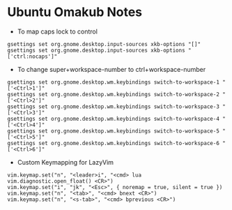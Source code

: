 # Ubuntu Omakub Notes

- To map caps lock to control
```
gsettings set org.gnome.desktop.input-sources xkb-options "[]"
gsettings set org.gnome.desktop.input-sources xkb-options "['ctrl:nocaps']"
```

- To change super+workspace-number to ctrl+workspace-number
```
gsettings set org.gnome.desktop.wm.keybindings switch-to-workspace-1 "['<Ctrl>1']"
gsettings set org.gnome.desktop.wm.keybindings switch-to-workspace-2 "['<Ctrl>2']"
gsettings set org.gnome.desktop.wm.keybindings switch-to-workspace-3 "['<Ctrl>3']"
gsettings set org.gnome.desktop.wm.keybindings switch-to-workspace-4 "['<Ctrl>4']"
gsettings set org.gnome.desktop.wm.keybindings switch-to-workspace-5 "['<Ctrl>5']"
gsettings set org.gnome.desktop.wm.keybindings switch-to-workspace-6 "['<Ctrl>6']"
```
- Custom Keymapping for LazyVim
```
vim.keymap.set("n", "<leader>i", "<cmd> lua vim.diagnostic.open_float() <CR>")
vim.keymap.set("i", "jk", "<Esc>", { noremap = true, silent = true })
vim.keymap.set("n", "<tab>", "<cmd> bnext <CR>")
vim.keymap.set("n", "<s-tab>", "<cmd> bprevious <CR>")
```
